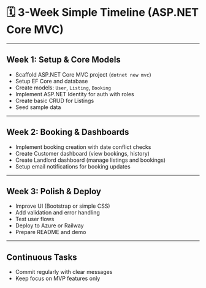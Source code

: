 # 🗓️ 3-Week Simple Timeline (ASP.NET Core MVC)

---

## Week 1: Setup & Core Models

* Scaffold ASP.NET Core MVC project (`dotnet new mvc`)
* Setup EF Core and database
* Create models: `User`, `Listing`, `Booking`
* Implement ASP.NET Identity for auth with roles
* Create basic CRUD for Listings
* Seed sample data

---

## Week 2: Booking & Dashboards

* Implement booking creation with date conflict checks
* Create Customer dashboard (view bookings, history)
* Create Landlord dashboard (manage listings and bookings)
* Setup email notifications for booking updates

---

## Week 3: Polish & Deploy

* Improve UI (Bootstrap or simple CSS)
* Add validation and error handling
* Test user flows
* Deploy to Azure or Railway
* Prepare README and demo

---

## Continuous Tasks

* Commit regularly with clear messages
* Keep focus on MVP features only